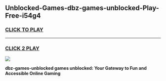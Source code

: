 
## Unblocked-Games-dbz-games-unblocked-Play-Free-i54g4
<h3>
<a href="https://premium76.site?title=dbz-games-unblocked&ref=17A">CLICK TO PLAY</a></h3>
<hr>

<h3>
<a href="https://premium76.site?title=dbz-games-unblocked&ref=17A">CLICK 2 PLAY</a>
  
</h3>

<a href="https://premium76.site?title=dbz-games-unblocked&ref=17A"><img src="https://clearcache.store/games.png"></a>


**dbz-games-unblocked games unblocked: Your Gateway to Fun and Accessible Online Gaming**
